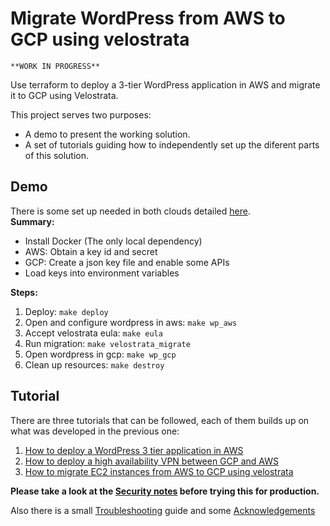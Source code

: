 # Migrate WordPress from AWS to GCP using velostrata

```
**WORK IN PROGRESS**
```

Use terraform to deploy a 3-tier WordPress application in AWS and migrate it to GCP using Velostrata.

This project serves two purposes:
- A demo to present the working solution.
- A set of tutorials guiding how to independently set up the diferent parts of this solution.

## Demo
There is some set up needed in both clouds detailed [here](docs/demo/PRE-REQUISITES.md).  
**Summary:**
- Install Docker (The only local dependency)
- AWS: Obtain a key id and secret
- GCP: Create a json key file and enable some APIs
- Load keys into environment variables

**Steps:**
1. Deploy: `make deploy`
2. Open and configure wordpress in aws: `make wp_aws`
3. Accept velostrata eula: `make eula`
4. Run migration: `make velostrata_migrate`
5. Open wordpress in gcp: `make wp_gcp`
6. Clean up resources: `make destroy`

## Tutorial
There are three tutorials that can be followed, each of them builds up on what was developed in the previous one:

1. [How to deploy a WordPress 3 tier application in AWS](docs/tutorial/TUTORIAL.md)
2. [How to deploy a high availability VPN between GCP and AWS](docs/tutorial/TUTORIAL.md)
3. [How to migrate EC2 instances from AWS to GCP using velostrata](docs/tutorial/TUTORIAL.md)

**Please take a look at the [Security notes](docs/SECURITY_NOTES.md) before trying this for production.**

Also there is a small [Troubleshooting](docs/TROUBLE_SHOOTING.md) guide and some [Acknowledgements](docs/ACKNOWLEDGEMENTS.md)
